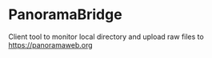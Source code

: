 # PanoramaBridge
Client tool to monitor local directory and upload raw files to https://panoramaweb.org
